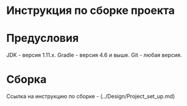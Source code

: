 # Инструкция по сборке проекта

# Предусловия
JDK - версия 1.11.x.
Gradle - версия 4.6 и выше.
Git - любая версия.

# Сборка
Ссылка на инструкцию по сборке - (../Design/Project_set_up.md)
